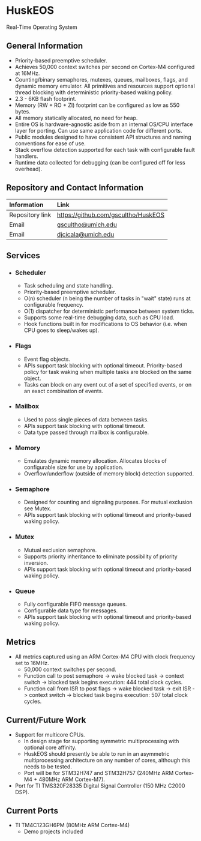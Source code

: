 # HuskEOS
Real-Time Operating System

## General Information
 * Priority-based preemptive scheduler. 
 * Achieves 50,000 context switches per second on Cortex-M4 configured at 16MHz. 
 * Counting/binary semaphores, mutexes, queues, mailboxes, flags, and dynamic memory emulator. All primitives and resources support optional thread blocking with deterministic priority-based waking policy. 
 * 2.3 - 6KB flash footprint. 
 * Memory (RW + RO + ZI) footprint can be configured as low as 550 bytes. 
 * All memory statically allocated, no need for heap. 
 * Entire OS is hardware-agnostic aside from an internal OS/CPU interface layer for porting. Can use same application code for different ports.  
 * Public modules designed to have consistent API structures and naming conventions for ease of use. 
 * Stack overflow detection supported for each task with configurable fault handlers. 
 * Runtime data collected for debugging (can be configured off for less overhead).
 
## Repository and Contact Information

  | Information      | Link                                   |
  | :--------------- | :---------------                       |
  | Repository link  | https://github.com/gscultho/HuskEOS    |
  | Email            | gscultho@umich.edu                     |
  | Email            | djcicala@umich.edu                     |

## Services
 * ### Scheduler
   * Task scheduling and state handling. 
   * Priority-based preemptive scheduler.
   * O(n) scheduler (n being the number of tasks in "wait" state) runs at configurable frequency. 
   * O(1) dispatcher for deterministic performance between system ticks. 
   * Supports some real-time debugging data, such as CPU load. 
   * Hook functions built in for modifications to OS behavior (i.e. when CPU goes to sleep/wakes up). 
  
 * ### Flags
   * Event flag objects. 
   * APIs support task blocking with optional timeout. Priority-based policy for task waking when multiple tasks are blocked on the same 
     object.  
   * Tasks can block on any event out of a set of specified events, or on an exact combination of events.  
  
 * ### Mailbox
   * Used to pass single pieces of data between tasks.  
   * APIs support task blocking with optional timeout. 
   * Data type passed through mailbox is configurable.
  
 * ### Memory
   * Emulates dynamic memory allocation. Allocates blocks of configurable size for use by application.   
   * Overflow/underflow (outside of memory block) detection supported.   
  
 * ### Semaphore
   * Designed for counting and signaling purposes. For mutual exclusion see Mutex.    
   * APIs support task blocking with optional timeout and priority-based waking policy. 
   
 * ### Mutex
   * Mutual exclusion semaphore.    
   * Supports priority inheritance to eliminate possibility of priority inversion.
   * APIs support task blocking with optional timeout and priority-based waking policy. 
  
 * ### Queue
   * Fully configurable FIFO message queues.    
   * Configurable data type for messages.
   * APIs support task blocking with optional timeout and priority-based waking policy. 

## Metrics
 * All metrics captured using an ARM Cortex-M4 CPU with clock frequency set to 16MHz.
   * 50,000 context switches per second.
   * Function call to post semaphore -> wake blocked task -> context switch -> blocked task begins execution: 444 total clock cycles. 
   * Function call from ISR to post flags -> wake blocked task -> exit ISR -> context switch -> blocked task begins execution: 507 total clock cycles.
## Current/Future Work
 * Support for multicore CPUs.
   * In design stage for supporting symmetric multiprocessing with optional core affinity. 
   * HuskEOS should presently be able to run in an asymmetric multiprocessing architecture on any number of cores, although this needs 
     to be tested. 
   * Port will be for STM32H747 and STM32H757 (240MHz ARM Cortex-M4 + 480MHz ARM Cortex-M7).
 * Port for TI TMS320F28335 Digital Signal Controller (150 MHz C2000 DSP).
 
 ## Current Ports
  * TI TM4C123GH6PM (80MHz ARM Cortex-M4)
     * Demo projects included
